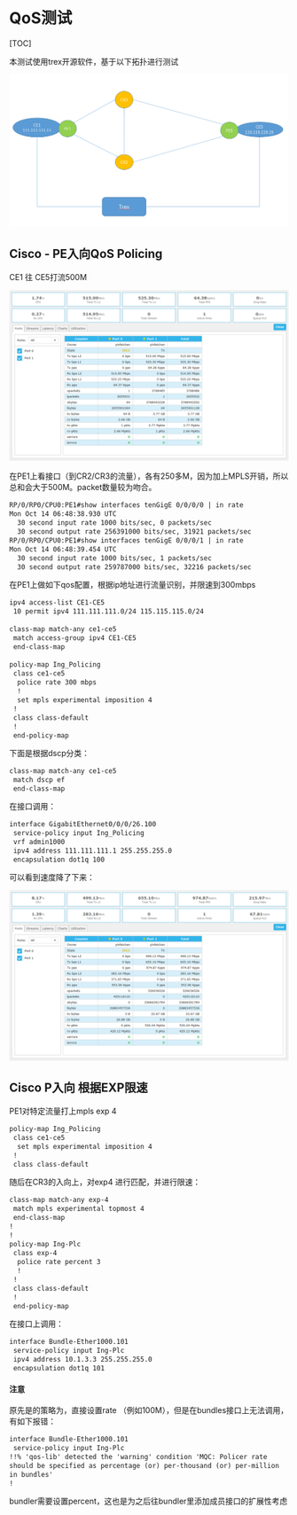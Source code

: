 # QoS测试

[TOC]

本测试使用trex开源软件，基于以下拓扑进行测试

![1570861421078](img/1570861421078.png)



## Cisco - PE入向QoS Policing

CE1 往 CE5打流500M

![1571035844847](img/1571035844847.png)



在PE1上看接口（到CR2/CR3的流量），各有250多M，因为加上MPLS开销，所以总和会大于500M。packet数量较为吻合。

```
RP/0/RP0/CPU0:PE1#show interfaces tenGigE 0/0/0/0 | in rate
Mon Oct 14 06:48:38.930 UTC
  30 second input rate 1000 bits/sec, 0 packets/sec
  30 second output rate 256391000 bits/sec, 31921 packets/sec
RP/0/RP0/CPU0:PE1#show interfaces tenGigE 0/0/0/1 | in rate
Mon Oct 14 06:48:39.454 UTC
  30 second input rate 1000 bits/sec, 1 packets/sec
  30 second output rate 259787000 bits/sec, 32216 packets/sec
```



在PE1上做如下qos配置，根据ip地址进行流量识别，并限速到300mbps

```
ipv4 access-list CE1-CE5
 10 permit ipv4 111.111.111.0/24 115.115.115.0/24
 
class-map match-any ce1-ce5
 match access-group ipv4 CE1-CE5 
 end-class-map
 
policy-map Ing_Policing
 class ce1-ce5
  police rate 300 mbps 
  ! 
  set mpls experimental imposition 4
 ! 
 class class-default
 ! 
 end-policy-map
```



下面是根据dscp分类：

```
class-map match-any ce1-ce5
 match dscp ef 
 end-class-map
```



在接口调用：

```
interface GigabitEthernet0/0/0/26.100
 service-policy input Ing_Policing
 vrf admin1000
 ipv4 address 111.111.111.1 255.255.255.0
 encapsulation dot1q 100
```



可以看到速度降了下来：

![1571040794957](img/1571040794957.png)



## Cisco P入向 根据EXP限速

PE1对特定流量打上mpls exp 4

```
policy-map Ing_Policing
 class ce1-ce5
  set mpls experimental imposition 4
 ! 
 class class-default
```



随后在CR3的入向上，对exp4 进行匹配，并进行限速：

```
class-map match-any exp-4
 match mpls experimental topmost 4 
 end-class-map
! 
!
policy-map Ing-Plc
 class exp-4
  police rate percent 3 
  ! 
 ! 
 class class-default
 ! 
 end-policy-map
```



在接口上调用：

```
interface Bundle-Ether1000.101
 service-policy input Ing-Plc
 ipv4 address 10.1.3.3 255.255.255.0
 encapsulation dot1q 101
```



#### 注意

原先是的策略为，直接设置rate （例如100M），但是在bundles接口上无法调用，有如下报错：

```
interface Bundle-Ether1000.101
 service-policy input Ing-Plc
!!% 'qos-lib' detected the 'warning' condition 'MQC: Policer rate should be specified as percentage (or) per-thousand (or) per-million in bundles'
!
```

bundler需要设置percent，这也是为之后往bundler里添加成员接口的扩展性考虑



